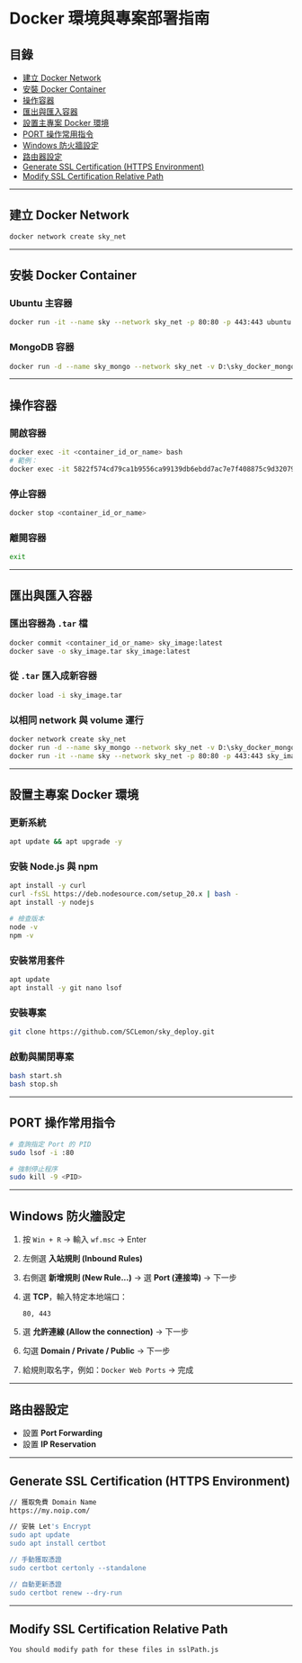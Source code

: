 # Docker 環境與專案部署指南

## 目錄

* [建立 Docker Network](#建立-docker-network)
* [安裝 Docker Container](#安裝-docker-container)
* [操作容器](#操作容器)
* [匯出與匯入容器](#匯出與匯入容器)
* [設置主專案 Docker 環境](#設置主專案-docker-環境)
* [PORT 操作常用指令](#port-操作常用指令)
* [Windows 防火牆設定](#windows-防火牆設定)
* [路由器設定](#路由器設定)
* [Generate SSL Certification (HTTPS Environment)](#generate-ssl-certification-https-environment)
* [Modify SSL Certification Relative Path](#modify-ssl-certification-relative-path)

---

## 建立 Docker Network

```bash
docker network create sky_net
```

---

## 安裝 Docker Container

### Ubuntu 主容器

```bash
docker run -it --name sky --network sky_net -p 80:80 -p 443:443 ubuntu:22.04 bash
```

### MongoDB 容器

```bash
docker run -d --name sky_mongo --network sky_net -v D:\sky_docker_mongodb:/data/db mongo:8.0
```

---

## 操作容器

### 開啟容器

```bash
docker exec -it <container_id_or_name> bash
# 範例：
docker exec -it 5822f574cd79ca1b9556ca99139db6ebdd7ac7e7f408875c9d32079478761c4b bash
```

### 停止容器

```bash
docker stop <container_id_or_name>
```

### 離開容器

```bash
exit
```

---

## 匯出與匯入容器

### 匯出容器為 `.tar` 檔

```bash
docker commit <container_id_or_name> sky_image:latest
docker save -o sky_image.tar sky_image:latest
```

### 從 `.tar` 匯入成新容器

```bash
docker load -i sky_image.tar
```

### 以相同 network 與 volume 運行

```bash
docker network create sky_net
docker run -d --name sky_mongo --network sky_net -v D:\sky_docker_mongodb:/data/db mongo:8.0
docker run -it --name sky --network sky_net -p 80:80 -p 443:443 sky_image:latest
```

---

## 設置主專案 Docker 環境

### 更新系統

```bash
apt update && apt upgrade -y
```

### 安裝 Node.js 與 npm

```bash
apt install -y curl
curl -fsSL https://deb.nodesource.com/setup_20.x | bash -
apt install -y nodejs

# 檢查版本
node -v
npm -v
```

### 安裝常用套件

```bash
apt update
apt install -y git nano lsof
```

### 安裝專案

```bash
git clone https://github.com/SCLemon/sky_deploy.git
```

### 啟動與關閉專案

```bash
bash start.sh
bash stop.sh
```

---

## PORT 操作常用指令

```bash
# 查詢指定 Port 的 PID
sudo lsof -i :80

# 強制停止程序
sudo kill -9 <PID>
```

---

## Windows 防火牆設定

1. 按 `Win + R` → 輸入 `wf.msc` → Enter
2. 左側選 **入站規則 (Inbound Rules)**
3. 右側選 **新增規則 (New Rule...)** → 選 **Port (連接埠)** → 下一步
4. 選 **TCP**，輸入特定本地端口：

   ```
   80, 443
   ```
5. 選 **允許連線 (Allow the connection)** → 下一步
6. 勾選 **Domain / Private / Public** → 下一步
7. 給規則取名字，例如：`Docker Web Ports` → 完成

---

## 路由器設定

* 設置 **Port Forwarding**
* 設置 **IP Reservation**

---

## Generate SSL Certification (HTTPS Environment)

```bash
// 獲取免費 Domain Name
https://my.noip.com/

// 安裝 Let's Encrypt
sudo apt update
sudo apt install certbot

// 手動獲取憑證
sudo certbot certonly --standalone

// 自動更新憑證
sudo certbot renew --dry-run
```

---

## Modify SSL Certification Relative Path

```bash
You should modify path for these files in sslPath.js
```
